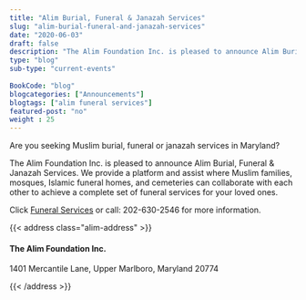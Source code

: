 ```yaml
--- 
title: "Alim Burial, Funeral & Janazah Services" 
slug: "alim-burial-funeral-and-janazah-services"
date: "2020-06-03" 
draft: false 
description: "The Alim Foundation Inc. is pleased to announce Alim Burial, Funeral & Janazah Services." 
type: "blog"
sub-type: "current-events" 
 
BookCode: "blog"
blogcategories: ["Announcements"]
blogtags: ["alim funeral services"]
featured-post: "no"
weight : 25 
---  
```

Are you seeking Muslim burial, funeral or janazah services in Maryland?

The Alim Foundation Inc. is pleased to announce Alim Burial, Funeral & Janazah Services. We provide a platform and assist where Muslim families, mosques, Islamic funeral homes, and cemeteries can collaborate with each other to achieve a complete set of funeral services for your loved ones.

Click [Funeral Services]( http://www.alim.org/page/funeral-services) or call: 202-630-2546 for more information.

{{< address class="alim-address" >}}
<h4>The Alim Foundation Inc.</h4>
<p>1401 Mercantile Lane, Upper Marlboro, Maryland 20774</p> 
{{< /address >}}
